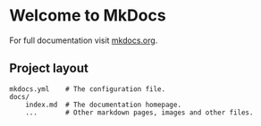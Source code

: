 # Welcome to MkDocs

For full documentation visit [mkdocs.org](https://www.mkdocs.org).

<!--- ## Commands

* `mkdocs new [dir-name]` - Create a new project.
* `mkdocs serve` - Start the live-reloading docs server.
* `mkdocs build` - Build the documentation site.
* `mkdocs -h` - Print help message and exit.
--->
## Project layout

    mkdocs.yml    # The configuration file.
    docs/
        index.md  # The documentation homepage.
        ...       # Other markdown pages, images and other files.
